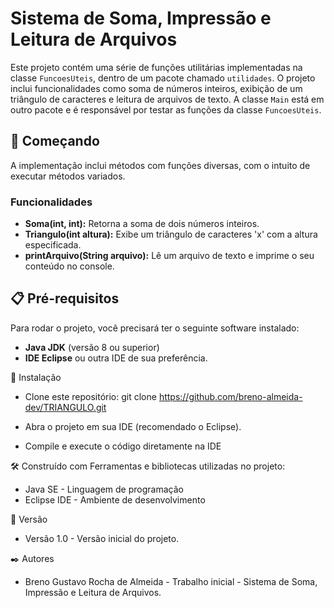 # Sistema de Soma, Impressão e Leitura de Arquivos
Este projeto contém uma série de funções utilitárias implementadas na classe `FuncoesUteis`, dentro de um pacote chamado `utilidades`. O projeto inclui funcionalidades como soma de números inteiros, exibição de um triângulo de caracteres e leitura de arquivos de texto. A classe `Main` está em outro pacote e é responsável por testar as funções da classe `FuncoesUteis`.


## 🚀 Começando

A implementação inclui métodos com funções diversas, com o intuito de executar métodos variados.
  

### Funcionalidades

- **Soma(int, int):** Retorna a soma de dois números inteiros.
- **Triangulo(int altura):** Exibe um triângulo de caracteres 'x' com a altura especificada.
- **printArquivo(String arquivo):** Lê um arquivo de texto e imprime o seu conteúdo no console.
  

## 📋 Pré-requisitos

Para rodar o projeto, você precisará ter o seguinte software instalado:

- **Java JDK** (versão 8 ou superior)
- **IDE Eclipse** ou outra IDE de sua preferência.
  

🔧 Instalação
- Clone este repositório:
    git clone https://github.com/breno-almeida-dev/TRIANGULO.git
  
- Abra o projeto em sua IDE (recomendado o Eclipse).
- Compile e execute o código diretamente na IDE
  
  

🛠️ Construído com
Ferramentas e bibliotecas utilizadas no projeto:

- Java SE - Linguagem de programação
- Eclipse IDE - Ambiente de desenvolvimento



📌 Versão
- Versão 1.0 - Versão inicial do projeto.



✒️ Autores
- Breno Gustavo Rocha de Almeida - Trabalho inicial - Sistema de Soma, Impressão e Leitura de Arquivos.
